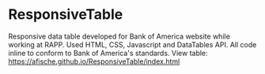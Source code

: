 # ResponsiveTable

Responsive data table developed for Bank of America website while working at RAPP. Used HTML, CSS, Javascript and DataTables API.
All code inline to conform to Bank of America's standards.
View table: https://afische.github.io/ResponsiveTable/index.html
